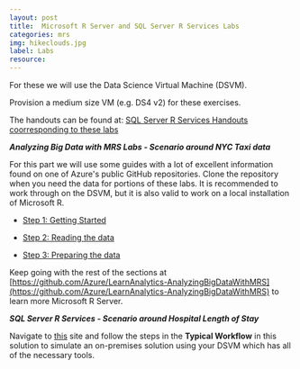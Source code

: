 ```yaml
---
layout: post
title:  Microsoft R Server and SQL Server R Services Labs
categories: mrs
img: hikeclouds.jpg
label: Labs
resource:
---
```


For these we will use the Data Science Virtual Machine (DSVM).  

Provision a medium size VM (e.g. DS4 v2) for these exercises.

The handouts can be found at: [SQL Server R Services Handouts coorresponding to these labs]({{site.baseurl}}/resources/CISW_Focus_Microsoft_R_for_Architects.pdf)

**_Analyzing Big Data with MRS Labs - Scenario around NYC Taxi data_**

For this part we will use some guides with a lot of excellent information found on one of Azure's public GitHub repositories.  Clone the repository when you need the data for portions of these labs.  It is recommended to work through on the DSVM, but it is also valid to work on a local installation of Microsoft R.

* [Step 1:  Getting Started](https://github.com/Azure/LearnAnalytics-AnalyzingBigDataWithMRS/blob/master/student_resources/01-Getting-started.md)

* [Step 2: Reading the data](https://github.com/Azure/LearnAnalytics-AnalyzingBigDataWithMRS/blob/master/student_resources/02-Reading-data.md)

* [Step 3:  Preparing the data](https://github.com/Azure/LearnAnalytics-AnalyzingBigDataWithMRS/blob/master/student_resources/03-Preparing-data.md)

Keep going with the rest of the sections at [https://github.com/Azure/LearnAnalytics-AnalyzingBigDataWithMRS](https://github.com/Azure/LearnAnalytics-AnalyzingBigDataWithMRS) to learn more Microsoft R Server.

**_SQL Server R Services - Scenario around Hospital Length of Stay_**


Navigate to [this](https://microsoft.github.io/r-server-hospital-length-of-stay/index.html) site and follow the steps in the **Typical Workflow** in this solution to simulate an on-premises solution using your DSVM which has all of the necessary tools.